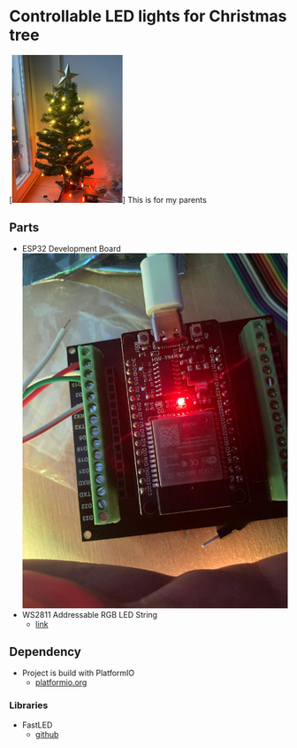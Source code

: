 # Controllable LED lights for Christmas tree
[<img src="https://github.com/druumio/CristmasTree/blob/main/Images/tree.jpeg" width="200">]
This is for my parents
## Parts
-  ESP32 Development Board
![ESP32](https://github.com/druumio/CristmasTree/blob/main/Images/esp32.jpeg)
-  WS2811 Addressable RGB LED String
	- [link](https://www.aliexpress.com/item/32788470822.html)
## Dependency
- Project is build with PlatformIO
	- [platformio.org](https://platformio.org/)
### Libraries
- FastLED
	- [github](https://github.com/FastLED/FastLED)
## 

